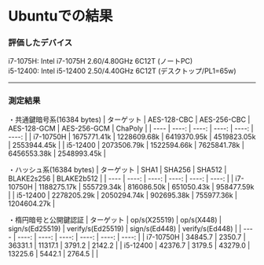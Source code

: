 # Ubuntuでの結果

### 評価したデバイス

i7-1075H: Intel i7-1075H 2.60/4.80GHz 6C12T  (ノートPC)  
i5-12400: Intel i5-12400 2.50/4.40GHz 6C12T  (デスクトップ/PL1=65w)  

---
### 測定結果

・共通鍵暗号系(16384 bytes)
| ターゲット | AES-128-CBC | AES-256-CBC | AES-128-GCM | AES-256-GCM | ChaPoly |
| ----  | ----:  | ----: | ----: | ----: | ----: | 
| i7-10750H | 1675771.41k | 1228609.68k | 6419370.95k | 4519823.05k | 2553944.45k |
| i5-12400  | 2073506.79k | 1522594.66k | 7625841.78k | 6456553.38k | 2548993.45k |

・ハッシュ系(16384 bytes)
| ターゲット | SHA1 | SHA256 | SHA512 | BLAKE2s256 | BLAKE2b512 |
| ---- |  ----:  | ----: | ----: | ----: | ----: | 
| i7-10750H | 1188275.17k | 555729.34k | 816086.50k | 651050.43k | 958477.59k |
| i5-12400 | 2278205.29k | 2050294.74k | 902695.38k | 755977.36k | 1204604.27k |

・楕円暗号と公開鍵認証
| ターゲット | op/s(X25519) | op/s(X448) | sign/s(Ed25519) | verify/s(Ed25519) | sign/s(Ed448) | verify/s(Ed448) |
| ---- |  ----:  | ----: | ----: | ----: | ----: | ----: | 
| i7-10750H | 34845.7 | 2350.7 | 36331.1 | 11317.1 | 3791.2  | 2142.2 | 
| i5-12400 | 42376.7 | 3179.5 | 43279.0 | 13225.6 | 5442.1 | 2764.5 | 
|